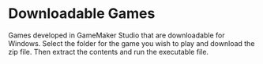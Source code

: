 # Downloadable Games
 Games developed in GameMaker Studio that are downloadable for Windows.  Select the folder for the game you wish to play and download the zip file.  Then extract the contents and run the executable file.
